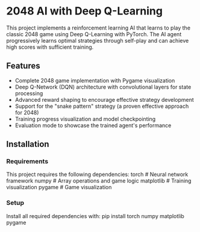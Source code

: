# 2048 AI with Deep Q-Learning
This project implements a reinforcement learning AI that learns to play the classic 2048 game using Deep Q-Learning with PyTorch. The AI agent progressively learns optimal strategies through self-play and can achieve high scores with sufficient training.

## Features
* Complete 2048 game implementation with Pygame visualization
* Deep Q-Network (DQN) architecture with convolutional layers for state processing
* Advanced reward shaping to encourage effective strategy development
* Support for the "snake pattern" strategy (a proven effective approach for 2048)
* Training progress visualization and model checkpointing
* Evaluation mode to showcase the trained agent's performance

## Installation
### Requirements
This project requires the following dependencies:
torch       # Neural network framework
numpy       # Array operations and game logic
matplotlib  # Training visualization
pygame      # Game visualization

### Setup
Install all required dependencies with:
pip install torch numpy matplotlib pygame
